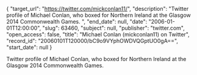{
  "target_url": "https://twitter.com/mickconlan11/", 
  "description": "Twitter profile of Michael Conlan, who boxed for Northern Ireland at the Glasgow 2014 Commonwealth Games. ", 
  "end_date": null, 
  "date": "2006-01-01T12:00:00", 
  "slug": 63460, 
  "subject": null, 
  "publisher": "twitter.com", 
  "open_access": false, 
  "title": "Michael Conlan (mickconlan11) on Twitter", 
  "record_id": "20060101T120000/bC9o9VYphOWDVQGptUO0gA==", 
  "start_date": null
}

Twitter profile of Michael Conlan, who boxed for Northern Ireland at the Glasgow 2014 Commonwealth Games. 